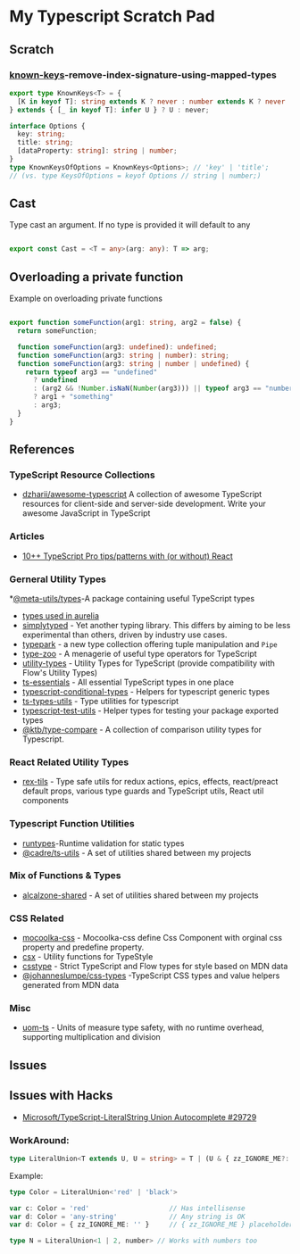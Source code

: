# My Typescript Scratch Pad

## Scratch
### [known-keys](https://stackoverflow.com/questions/51465182/typescript-remove-index-signature-using-mapped-types)-remove-index-signature-using-mapped-types
```typescript
export type KnownKeys<T> = {
  [K in keyof T]: string extends K ? never : number extends K ? never : K
} extends { [_ in keyof T]: infer U } ? U : never;

interface Options {
  key: string;
  title: string;
  [dataProperty: string]: string | number;
}
type KnownKeysOfOptions = KnownKeys<Options>; // 'key' | 'title';
// (vs. type KeysOfOptions = keyof Options // string | number;)
```
## Cast
Type cast an argument. If no type is provided it will default to any
```typescript

export const Cast = <T = any>(arg: any): T => arg;

```
## Overloading a private function
Example on overloading private functions
```typescript

export function someFunction(arg1: string, arg2 = false) {
  return someFunction;

  function someFunction(arg3: undefined): undefined;
  function someFunction(arg3: string | number): string;
  function someFunction(arg3: string | number | undefined) {
    return typeof arg3 == "undefined"
      ? undefined
      : (arg2 && !Number.isNaN(Number(arg3))) || typeof arg3 == "number"
      ? arg1 + "something"
      : arg3;
  }
}

```

## References

### TypeScript Resource Collections
* [dzharii/awesome-typescript](https://github.com/dzharii/awesome-typescript) A collection of awesome TypeScript resources for client-side and server-side development. Write your awesome JavaScript in TypeScript
  
### Articles
* [10++ TypeScript Pro tips/patterns with (or without) React](https://medium.com/@martin_hotell/10-typescript-pro-tips-patterns-with-or-without-react-5799488d6680)

### Gerneral Utility Types
*[@meta-utils/types](https://github.com/meta-utils/types/tree/master)-A package containing useful TypeScript types
* [types used in aurelia](https://github.com/aurelia/aurelia/blob/master/packages/kernel/src/interfaces.ts)
* [simplytyped](https://github.com/andnp/SimplyTyped) - Yet another typing library. This differs by aiming to be less experimental than others, driven by industry use cases.
* [typepark](https://github.com/kgtkr/typepark) - a new type collection offering tuple manipulation and `Pipe`
* [type-zoo](https://github.com/pelotom/type-zoo) - A menagerie of useful type operators for TypeScript
* [utility-types](https://github.com/piotrwitek/utility-types) - Utility Types for TypeScript (provide compatibility with Flow's Utility Types)
* [ts-essentials](https://github.com/krzkaczor/ts-essentials) - All essential TypeScript types in one place
* [typescript-conditional-types](https://github.com/LeDDGroup/typescript-conditional-types) - Helpers for typescript generic types
* [ts-types-utils](https://github.com/LeDDGroup/ts-types-utils) - Type utilities for typescript 
 * [typescript-test-utils](https://github.com/LeDDGroup/typescript-test-utils) - Helper types for testing your package exported types
 * [@ktb/type-compare](https://github.com/KonTrax/type-compare) - A collection of comparison utility types for Typescript.
  
###  React Related Utility Types
* [rex-tils](https://github.com/Hotell/rex-tils#readme) - Type safe utils for redux actions, epics, effects, react/preact default props, various type guards and TypeScript utils, React util components



### Typescript Function Utilities
* [runtypes](https://github.com/pelotom/runtypes)-Runtime validation for static types
* [@cadre/ts-utils](https://github.com/siggame/Cadre-TS-Utils) - A set of utilities shared between my projects


### Mix of Functions & Types
* [alcalzone-shared](https://github.com/AlCalzone/shared-utils/tree/master) - A set of utilities shared between my projects


### CSS Related
* [mocoolka-css](https://github.com/mocoolka/mocoolka-css) - Mocoolka-css define Css Component with orginal css property and predefine property.
* [csx](https://github.com/typestyle/csx) - Utility functions for TypeStyle
* [csstype](https://github.com/frenic/csstype) - Strict TypeScript and Flow types for style based on MDN data
* [@johanneslumpe/css-types](https://github.com/johanneslumpe/css-types) -TypeScript CSS types and value helpers generated from MDN data
  
### Misc
* [uom-ts](https://github.com/mindbrave/uom-ts) - Units of measure type safety, with no runtime overhead, supporting multiplication and division


## Issues

## Issues with Hacks
* [Microsoft/TypeScript-LiteralString Union Autocomplete #29729](https://github.com/Microsoft/TypeScript/issues/29729) 
### WorkAround:
```ts
type LiteralUnion<T extends U, U = string> = T | (U & { zz_IGNORE_ME?: never })
```
Example:
```ts
type Color = LiteralUnion<'red' | 'black'>

var c: Color = 'red'                    // Has intellisense
var d: Color = 'any-string'             // Any string is OK
var d: Color = { zz_IGNORE_ME: '' }     // { zz_IGNORE_ME } placeholder is at the bottom of intellisense list and errors because of never 

type N = LiteralUnion<1 | 2, number> // Works with numbers too
```